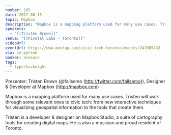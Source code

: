 ```yaml
---
number: 105
date: 2017-08-15
topic: Mapbox
description: "Mapbox is a mapping platform used for many use cases. Tristen will walk through some relevant ones to civic tech: from new interactive techniques for visualizing geospatial information to the tools that create them."
speakers:
  - "[[Tristen Brown]]"
venue: "[[Pivotal Labs - Toronto]]"
videoUrl:
eventUrl: https://www.meetup.com/civic-tech-toronto/events/241905432
via: in-person
booker: alexaca
tags:
  - type/hacknight
---
```


Presenter: Tristen Brown (@fallsemo (http://twitter.com/fallsemo)), Designer & Developer at Mapbox (http://mapbox.com)

Mapbox is a mapping platform used for many use cases. Tristen will walk through some relevant ones to civic tech: from new interactive techniques for visualizing geospatial information to the tools that create them.

Tristen is a developer & designer on Mapbox Studio, a suite of cartography tools for creating digital maps. He is also a musician and proud resident of Toronto.